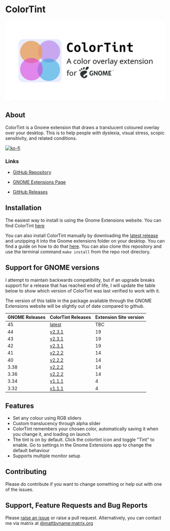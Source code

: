 # ColorTint

![ColorTint Banner](assets/github_social_card.png)

## About

ColorTint is a Gnome extension that draws a translucent coloured overlay over your desktop. This is
to help people with dyslexia, visual stress, scopic sensitivity, and related conditions.

[![ko-fi](https://ko-fi.com/img/githubbutton_sm.svg)](https://ko-fi.com/E1E1CFXTK)

### Links

- [GitHub Repository](https://github.com/MattByName/color-tint)

- [GNOME Extensions Page](https://extensions.gnome.org/extension/1789/colortint/)
- [GitHub Releases](https://github.com/MattByName/color-tint/releases)

## Installation

The easiest way to install is using the Gnome Extensions website. You can find ColorTint
[here](https://extensions.gnome.org/extension/1789/colortint/)

You can also install ColorTint manually by downloading the [latest
release](https://github.com/MattByName/color-tint/releases) and unzipping it into the Gnome
extensions folder on your desktop. You can find a guide on how to do that
[here](https://www.ubuntubuzz.com/2017/11/how-to-install-manually-gnome-shell-extension.html). You
can also clone this repository and use the terminal command `make install` from the repo root
directory.

## Support for GNOME versions

I attempt to maintain backwards compatibility, but if an upgrade breaks support for a release that
has reached end of life, I will update the table below to show which version of ColorTint was last
verified to work with it.

The version of this table in the package available through the GNOME Extensions website will be
slightly out of date compared to github.

| GNOME Releases | ColorTint Releases                                                     | Extension Site version |
| :------------- | :--------------------------------------------------------------------- | :--------------------- |
| 45             | [latest](https://github.com/MattByName/color-tint/releases/latest)     | TBC                    |
| 44             | [v2.3.1](https://github.com/MattByName/color-tint/releases/tag/v2.3.1) | 19                     |
| 43             | [v2.3.1](https://github.com/MattByName/color-tint/releases/tag/v2.3.1) | 19                     |
| 42             | [v2.3.1](https://github.com/MattByName/color-tint/releases/tag/v2.3.1) | 19                     |
| 41             | [v2.2.2](https://github.com/MattByName/color-tint/releases/tag/v2.2.2) | 14                     |
| 40             | [v2.2.2](https://github.com/MattByName/color-tint/releases/tag/v2.2.2) | 14                     |
| 3.38           | [v2.2.2](https://github.com/MattByName/color-tint/releases/tag/v2.2.2) | 14                     |
| 3.36           | [v2.2.2](https://github.com/MattByName/color-tint/releases/tag/v2.2.2) | 14                     |
| 3.34           | [v1.1.1](https://github.com/MattByName/color-tint/releases/tag/v1.1.1) | 4                      |
| 3.32           | [v1.1.1](https://github.com/MattByName/color-tint/releases/tag/v1.1.1) | 4                      |

## Features

- Set any colour using RGB sliders
- Custom translucency through alpha slider
- ColorTint remembers your chosen color, automatically saving it when you change it, and loading on
  launch
- The tint is on by default. Click the colortint icon and toggle "Tint" to enable. Go to settings in
  the Gnome Extensions app to change the default behaviour
- Supports multiple monitor setup

## Contributing

Please do contribute if you want to change something or help out with one of the issues.

## Support, Feature Requests and Bug Reports

Please [raise an issue](https://github.com/MattByName/color-tint/issues/new) or raise a pull
request. Alternatively, you can contact me via matrix at
[@mattbyname:matrix.org](https://matrix.to/#/@mattbyname:matrix.org)
